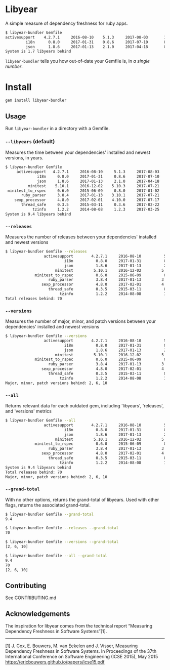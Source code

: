 # Libyear

A simple measure of dependency freshness for ruby apps.

```bash
$ libyear-bundler Gemfile
activesupport    4.2.7.1     2016-08-10    5.1.3     2017-08-03       1.0
         i18n      0.8.0     2017-01-31    0.8.6     2017-07-10       0.4
         json      1.8.6     2017-01-13    2.1.0     2017-04-18       0.3
System is 1.7 libyears behind
```

`libyear-bundler` tells you how out-of-date your Gemfile is, in *a single
number*.

# Install

```bash
gem install libyear-bundler
```

## Usage

Run `libyear-bundler` in a directory with a Gemfile.

### `--libyears` (default)

Measures the time between your dependencies' installed and newest versions, in
years.

```bash
$ libyear-bundler Gemfile
     activesupport   4.2.7.1     2016-08-10     5.1.3     2017-08-03     1.0
              i18n     0.8.0     2017-01-31     0.8.6     2017-07-10     0.4
              json     1.8.6     2017-01-13     2.1.0     2017-04-18     0.3
          minitest    5.10.1     2016-12-02    5.10.3     2017-07-21     0.6
 minitest_to_rspec     0.6.0     2015-06-09     0.8.0     2017-01-02     1.6
       ruby_parser     3.8.4     2017-01-13    3.10.1     2017-07-21     0.5
    sexp_processor     4.8.0     2017-02-01    4.10.0     2017-07-17     0.5
       thread_safe     0.3.5     2015-03-11     0.3.6     2017-02-22     2.0
            tzinfo     1.2.2     2014-08-08     1.2.3     2017-03-25     2.6
System is 9.4 libyears behind

```

### `--releases`

Measures the number of releases between your dependencies' installed and newest
versions

```bash
$ libyear-bundler Gemfile --releases
                 activesupport        4.2.7.1     2016-08-10          5.1.3     2017-08-03        37
                          i18n          0.8.0     2017-01-31          0.8.6     2017-07-10         5
                          json          1.8.6     2017-01-13          2.1.0     2017-04-18        12
                      minitest         5.10.1     2016-12-02         5.10.3     2017-07-21         2
             minitest_to_rspec          0.6.0     2015-06-09          0.8.0     2017-01-02         5
                   ruby_parser          3.8.4     2017-01-13         3.10.1     2017-07-21         3
                sexp_processor          4.8.0     2017-02-01         4.10.0     2017-07-17         3
                   thread_safe          0.3.5     2015-03-11          0.3.6     2017-02-22         2
                        tzinfo          1.2.2     2014-08-08          1.2.3     2017-03-25         1
Total releases behind: 70

```

### `--versions`

Measures the number of major, minor, and patch versions between your
dependencies' installed and newest versions

```bash
$ libyear-bundler Gemfile --versions
                 activesupport        4.2.7.1     2016-08-10          5.1.3     2017-08-03      [1, 0, 0]
                          i18n          0.8.0     2017-01-31          0.8.6     2017-07-10      [0, 0, 6]
                          json          1.8.6     2017-01-13          2.1.0     2017-04-18      [1, 0, 0]
                      minitest         5.10.1     2016-12-02         5.10.3     2017-07-21      [0, 0, 2]
             minitest_to_rspec          0.6.0     2015-06-09          0.8.0     2017-01-02      [0, 2, 0]
                   ruby_parser          3.8.4     2017-01-13         3.10.1     2017-07-21      [0, 2, 0]
                sexp_processor          4.8.0     2017-02-01         4.10.0     2017-07-17      [0, 2, 0]
                   thread_safe          0.3.5     2015-03-11          0.3.6     2017-02-22      [0, 0, 1]
                        tzinfo          1.2.2     2014-08-08          1.2.3     2017-03-25      [0, 0, 1]
Major, minor, patch versions behind: 2, 6, 10

```

### `--all`

Returns relevant data for each outdated gem, including 'libyears', 'releases',
and 'versions' metrics

```bash
$ libyear-bundler Gemfile --all
                 activesupport        4.2.7.1     2016-08-10          5.1.3     2017-08-03       1.0        37      [1, 0, 0]
                          i18n          0.8.0     2017-01-31          0.8.6     2017-07-10       0.4         5      [0, 0, 6]
                          json          1.8.6     2017-01-13          2.1.0     2017-04-18       0.3        12      [1, 0, 0]
                      minitest         5.10.1     2016-12-02         5.10.3     2017-07-21       0.6         2      [0, 0, 2]
             minitest_to_rspec          0.6.0     2015-06-09          0.8.0     2017-01-02       1.6         5      [0, 2, 0]
                   ruby_parser          3.8.4     2017-01-13         3.10.1     2017-07-21       0.5         3      [0, 2, 0]
                sexp_processor          4.8.0     2017-02-01         4.10.0     2017-07-17       0.5         3      [0, 2, 0]
                   thread_safe          0.3.5     2015-03-11          0.3.6     2017-02-22       2.0         2      [0, 0, 1]
                        tzinfo          1.2.2     2014-08-08          1.2.3     2017-03-25       2.6         1      [0, 0, 1]
System is 9.4 libyears behind
Total releases behind: 70
Major, minor, patch versions behind: 2, 6, 10
```

### `--grand-total`

With no other options, returns the grand-total of libyears. Used with other
flags, returns the associated grand-total.

```bash
$ libyear-bundler Gemfile --grand-total
9.4

$ libyear-bundler Gemfile --releases --grand-total
70

$ libyear-bundler Gemfile --versions --grand-total
[2, 6, 10]

$ libyear-bundler Gemfile --all --grand-total
9.4
70
[2, 6, 10]
```

## Contributing

See CONTRIBUTING.md

## Acknowledgements

The inspiration for libyear comes from the technical report “Measuring
Dependency Freshness in Software Systems”[1].

---
[1] J. Cox, E. Bouwers, M. van Eekelen and J. Visser, Measuring Dependency
Freshness in Software Systems. In Proceedings of the 37th International
Conference on Software Engineering (ICSE 2015), May 2015
https://ericbouwers.github.io/papers/icse15.pdf
